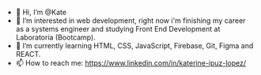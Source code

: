 - 👋 Hi, I’m @Kate
- 👀 I’m interested in web development, right now i'm finishing my career as a systems engineer and studying Front End Development at Laboratoria (Bootcamp).
- 🌱 I’m currently learning HTML, CSS, JavaScript, Firebase, Git, Figma and REACT.
- 📫 How to reach me: https://www.linkedin.com/in/katerine-ipuz-lopez/

<!---
Kate1513/Kate1513 is a ✨ special ✨ repository because its `README.md` (this file) appears on your GitHub profile.
You can click the Preview link to take a look at your changes.
--->
